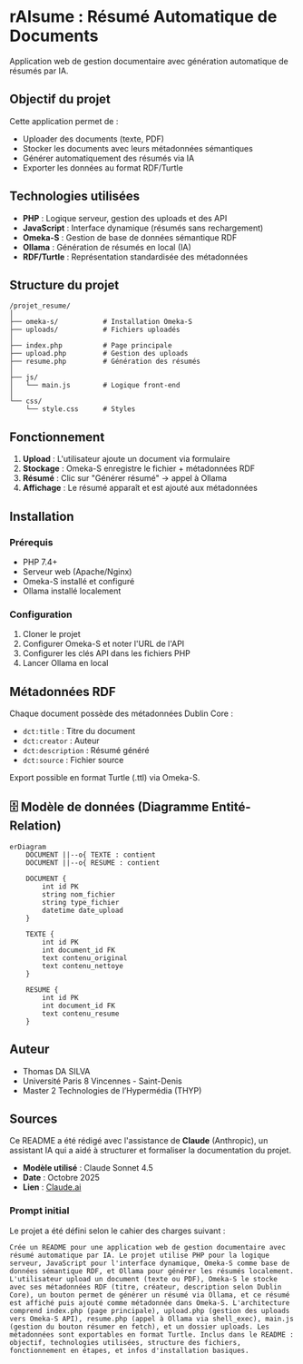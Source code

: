 # rAIsume : Résumé Automatique de Documents

Application web de gestion documentaire avec génération automatique de résumés par IA.

## Objectif du projet

Cette application permet de :
- Uploader des documents (texte, PDF)
- Stocker les documents avec leurs métadonnées sémantiques
- Générer automatiquement des résumés via IA
- Exporter les données au format RDF/Turtle

## Technologies utilisées

- **PHP** : Logique serveur, gestion des uploads et des API
- **JavaScript** : Interface dynamique (résumés sans rechargement)
- **Omeka-S** : Gestion de base de données sémantique RDF
- **Ollama** : Génération de résumés en local (IA)
- **RDF/Turtle** : Représentation standardisée des métadonnées

## Structure du projet

```
/projet_resume/
│
├── omeka-s/           # Installation Omeka-S
├── uploads/           # Fichiers uploadés
│
├── index.php          # Page principale
├── upload.php         # Gestion des uploads
├── resume.php         # Génération des résumés
│
├── js/
│   └── main.js        # Logique front-end
│
└── css/
    └── style.css      # Styles
```

## Fonctionnement

1. **Upload** : L'utilisateur ajoute un document via formulaire
2. **Stockage** : Omeka-S enregistre le fichier + métadonnées RDF
3. **Résumé** : Clic sur "Générer résumé" → appel à Ollama
4. **Affichage** : Le résumé apparaît et est ajouté aux métadonnées

## Installation

### Prérequis
- PHP 7.4+
- Serveur web (Apache/Nginx)
- Omeka-S installé et configuré
- Ollama installé localement

### Configuration
1. Cloner le projet
2. Configurer Omeka-S et noter l'URL de l'API
3. Configurer les clés API dans les fichiers PHP
4. Lancer Ollama en local

## Métadonnées RDF

Chaque document possède des métadonnées Dublin Core :
- `dct:title` : Titre du document
- `dct:creator` : Auteur
- `dct:description` : Résumé généré
- `dct:source` : Fichier source

Export possible en format Turtle (.ttl) via Omeka-S.

## 🗄️ Modèle de données (Diagramme Entité-Relation)

```mermaid
erDiagram
    DOCUMENT ||--o{ TEXTE : contient
    DOCUMENT ||--o{ RESUME : contient
    
    DOCUMENT {
        int id PK
        string nom_fichier
        string type_fichier
        datetime date_upload
    }
    
    TEXTE {
        int id PK
        int document_id FK
        text contenu_original
        text contenu_nettoye
    }
    
    RESUME {
        int id PK
        int document_id FK
        text contenu_resume
    }
```

## Auteur

- Thomas DA SILVA
- Université Paris 8 Vincennes - Saint-Denis 
- Master 2 Technologies de l’Hypermédia (THYP)

## Sources

Ce README a été rédigé avec l'assistance de **Claude** (Anthropic), un assistant IA qui a aidé à structurer et formaliser la documentation du projet.

- **Modèle utilisé** : Claude Sonnet 4.5
- **Date** : Octobre 2025
- **Lien** : [Claude.ai](https://claude.ai)

### Prompt initial

Le projet a été défini selon le cahier des charges suivant :

```
Crée un README pour une application web de gestion documentaire avec résumé automatique par IA. Le projet utilise PHP pour la logique serveur, JavaScript pour l'interface dynamique, Omeka-S comme base de données sémantique RDF, et Ollama pour générer les résumés localement. L'utilisateur upload un document (texte ou PDF), Omeka-S le stocke avec ses métadonnées RDF (titre, créateur, description selon Dublin Core), un bouton permet de générer un résumé via Ollama, et ce résumé est affiché puis ajouté comme métadonnée dans Omeka-S. L'architecture comprend index.php (page principale), upload.php (gestion des uploads vers Omeka-S API), resume.php (appel à Ollama via shell_exec), main.js (gestion du bouton résumer en fetch), et un dossier uploads. Les métadonnées sont exportables en format Turtle. Inclus dans le README : objectif, technologies utilisées, structure des fichiers, fonctionnement en étapes, et infos d'installation basiques.
```
